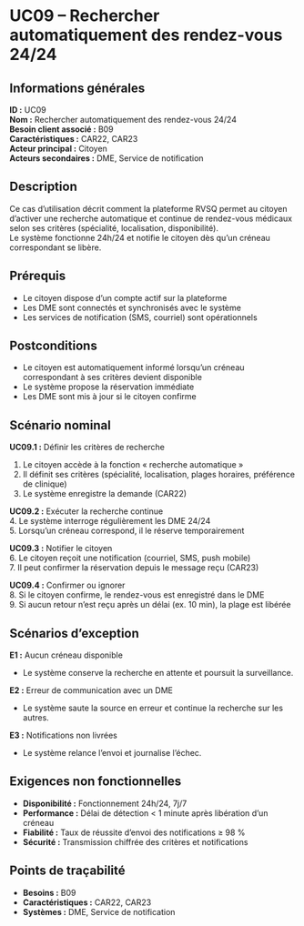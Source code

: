# UC09 – Rechercher automatiquement des rendez-vous 24/24

## Informations générales
**ID :** UC09  
**Nom :** Rechercher automatiquement des rendez-vous 24/24  
**Besoin client associé :** B09  
**Caractéristiques :** CAR22, CAR23  
**Acteur principal :** Citoyen  
**Acteurs secondaires :** DME, Service de notification

## Description
Ce cas d’utilisation décrit comment la plateforme RVSQ permet au citoyen d’activer une recherche automatique et continue de rendez-vous médicaux selon ses critères (spécialité, localisation, disponibilité).  
Le système fonctionne 24h/24 et notifie le citoyen dès qu’un créneau correspondant se libère.

## Prérequis
- Le citoyen dispose d’un compte actif sur la plateforme  
- Les DME sont connectés et synchronisés avec le système  
- Les services de notification (SMS, courriel) sont opérationnels  

## Postconditions
- Le citoyen est automatiquement informé lorsqu’un créneau correspondant à ses critères devient disponible  
- Le système propose la réservation immédiate  
- Les DME sont mis à jour si le citoyen confirme  

## Scénario nominal
**UC09.1 :** Définir les critères de recherche  
1. Le citoyen accède à la fonction « recherche automatique »  
2. Il définit ses critères (spécialité, localisation, plages horaires, préférence de clinique)  
3. Le système enregistre la demande (CAR22)  

**UC09.2 :** Exécuter la recherche continue  
4. Le système interroge régulièrement les DME 24/24  
5. Lorsqu’un créneau correspond, il le réserve temporairement  

**UC09.3 :** Notifier le citoyen  
6. Le citoyen reçoit une notification (courriel, SMS, push mobile)  
7. Il peut confirmer la réservation depuis le message reçu (CAR23)  

**UC09.4 :** Confirmer ou ignorer  
8. Si le citoyen confirme, le rendez-vous est enregistré dans le DME  
9. Si aucun retour n’est reçu après un délai (ex. 10 min), la plage est libérée  

## Scénarios d’exception
**E1 :** Aucun créneau disponible  
- Le système conserve la recherche en attente et poursuit la surveillance.  

**E2 :** Erreur de communication avec un DME  
- Le système saute la source en erreur et continue la recherche sur les autres.  

**E3 :** Notifications non livrées  
- Le système relance l’envoi et journalise l’échec.  

## Exigences non fonctionnelles
- **Disponibilité :** Fonctionnement 24h/24, 7j/7  
- **Performance :** Délai de détection < 1 minute après libération d’un créneau  
- **Fiabilité :** Taux de réussite d’envoi des notifications ≥ 98 %  
- **Sécurité :** Transmission chiffrée des critères et notifications  

## Points de traçabilité
- **Besoins :** B09  
- **Caractéristiques :** CAR22, CAR23  
- **Systèmes :** DME, Service de notification